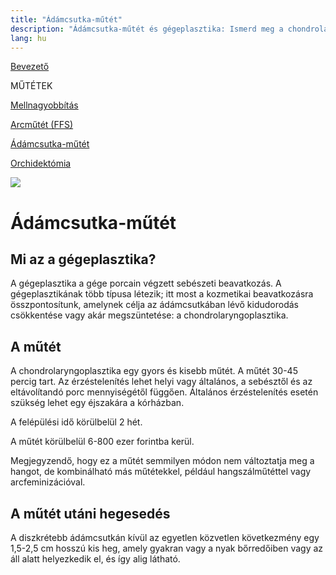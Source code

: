 ```yaml
---
title: "Ádámcsutka-műtét"
description: "Ádámcsutka-műtét és gégeplasztika: Ismerd meg a chondrolaryngoplasztika céljait és folyamatát. Gyors, kisebb műtét, 2 hét felépülési idővel. Ár: 6-800 ezer Ft."
lang: hu
---
```


<div class="floating-columns">

<div class="floating-bar">

[Bevezető](/#/entry?id=feminizalas-mutetek)

MŰTÉTEK

[Mellnagyobbítás](/#/entry?id=feminizalas-mellnagyobbito-mutet)

[Arcműtét (FFS)](/#/entry?id=feminizalas-arcmutet)

[Ádámcsutka-műtét](/#/entry?id=feminizalas-adamcsutka-mutet)

[Orchidektómia](/#/entry?id=feminizalas-orchidectomia)

</div>

<div class="wiki-content">

<div class="header-image"><img src="assets/images/undraw_medicine.svg" /></div>

# Ádámcsutka-műtét

## Mi az a gégeplasztika?

A gégeplasztika a gége porcain végzett sebészeti beavatkozás. A gégeplasztikának több típusa létezik; itt most a kozmetikai beavatkozásra összpontosítunk, amelynek célja az ádámcsutkában lévő kidudorodás csökkentése vagy akár megszüntetése: a chondrolaryngoplasztika.

## A műtét

A chondrolaryngoplasztika egy gyors és kisebb műtét. A műtét 30-45 percig tart. Az érzéstelenítés lehet helyi vagy általános, a sebésztől és az eltávolítandó porc mennyiségétől függően. Általános érzéstelenítés esetén szükség lehet egy éjszakára a kórházban.

A felépülési idő körülbelül 2 hét.

A műtét körülbelül 6-800 ezer forintba kerül.

Megjegyzendő, hogy ez a műtét semmilyen módon nem változtatja meg a hangot, de kombinálható más műtétekkel, például hangszálműtéttel vagy arcfeminizációval.

## A műtét utáni hegesedés

A diszkrétebb ádámcsutkán kívül az egyetlen közvetlen következmény egy 1,5-2,5 cm hosszú kis heg, amely gyakran vagy a nyak bőrredőiben vagy az áll alatt helyezkedik el, és így alig látható.

</div>